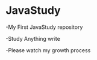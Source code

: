 # JavaStudy
-My First JavaStudy repository

-Study Anything write

-Please watch my growth process

